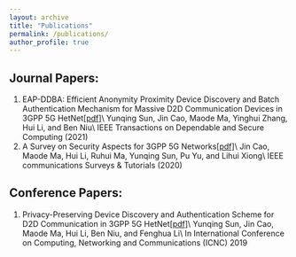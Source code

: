 ```yaml
---
layout: archive
title: "Publications"
permalink: /publications/
author_profile: true
---
```




Journal Papers:
---
1. EAP-DDBA: Efficient Anonymity Proximity Device Discovery and Batch Authentication Mechanism for Massive D2D Communication Devices in 3GPP 5G HetNet[[pdf]](https://ieeexplore.ieee.org/stamp/stamp.jsp?tp=&arnumber=9076811)\\
Yunqing Sun, Jin Cao, Maode Ma, Yinghui Zhang, Hui Li, and Ben Niu\\
IEEE Transactions on Dependable and Secure Computing (2021)
2. A Survey on Security Aspects for 3GPP 5G Networks[[pdf]](https://ieeexplore.ieee.org/stamp/stamp.jsp?tp=&arnumber=8894379)\\
Jin Cao, Maode Ma, Hui Li, Ruhui Ma, Yunqing Sun, Pu Yu, and Lihui Xiong\\
IEEE communications Surveys & Tutorials (2020)


Conference Papers:
---
1. Privacy-Preserving Device Discovery and Authentication Scheme for D2D Communication in 3GPP 5G HetNet[[pdf]](https://ieeexplore.ieee.org/stamp/stamp.jsp?tp=&arnumber=8685499)\\
Yunqing Sun, Jin Cao, Maode Ma, Hui Li, Ben Niu, and Fenghua Li\\
In International Conference on Computing, Networking and Communications (ICNC) 2019

